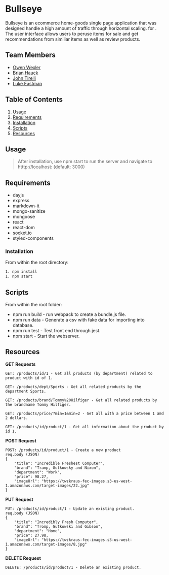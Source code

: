 # Bullseye
Bullseye is an ecommerce home-goods single page application that was designed handle a high amount of traffic through horizontal scaling. for . The user interface allows users to peruse items for sale and get recommendations from similiar items as well as review products.


## Team Members

  - [Owen Wexler](https://www.linkedin.com/in/owen-wexler/)
  - [Brian Hauck](https://www.linkedin.com/in/brian-hauck-a554ba1bb/)
  - [John Tirelli](https://www.linkedin.com/in/john-tirelli/)
  - [Luke Eastman](http://linkedin.com/in/luke-eastman/)

## Table of Contents

1. [Usage](#usage)
1. [Requirements](#requirements)
1. [Installation](#installation)
1. [Scripts](#scripts)
1. [Resources](#resources)

## Usage
> After installation, use npm start to run the server and navigate to htttp://localhost:<your port> (default: 3000)

## Requirements

- dayjs
- express
- markdown-it
- mongo-sanitize
- mongoose
- react
- react-dom
- socket.io
- styled-components

### Installation

From within the root directory:

```sh
1. npm install
1. npm start
```

## Scripts
From within the root folder:
- npm run build - run webpack to create a bundle.js file.
- npm run data - Generate a csv with fake data for importing into database.
- npm run test - Test front end through jest.
- npm start - Start the webserver.

## Resources

**GET Requests**
```
GET: /products/id/1 - Get all products (by department) related to product with id of 1.
```
```
GET: /products/dept/Sports - Get all related products by the department Sports.
```
```
GET: /products/brand/Tommy%20Hilfiger - Get all related products by the brandname Tommy Hilfiger.
```
```
GET: /products/price/?min=1&min=2 - Get all with a price between 1 amd 2 dollars.
```
```
GET: /products/id/product/1 - Get all information about the product by id 1.
```
**POST Request**
```
POST: /products/id/product/1 - Create a new product
req.body (JSON)
{
    "title": "Incredible Freshest Computer",
    "brand": "Tramp, Gutkowsky and Nixon",
    "department": "Work",
    "price": 98.27,
    "imageUrl": "https://twzkraus-fec-images.s3-us-west-1.amazonaws.com/target-images/22.jpg"
}
```
**PUT Request**
```
PUT: /products/id/product/1 - Update an existing product.
req.body (JSON)
{
    "title": "Incredibly Fresh Computer",
    "brand": "Tromp, Gutkowski and Gibson",
    "department": "Home",
    "price": 27.98,
    "imageUrl": "https://twzkraus-fec-images.s3-us-west-1.amazonaws.com/target-images/8.jpg"
}
```
**DELETE Request**
```
DELETE: /products/id/product/1 - Delete an existing product.
```
